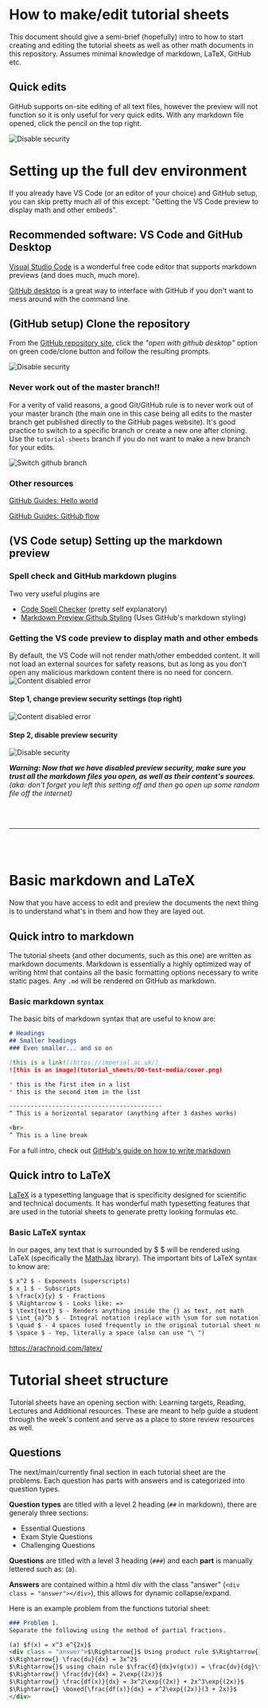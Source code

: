 # How to make/edit tutorial sheets
This document should give a semi-brief (hopefully) intro to how to start creating and editing the tutorial sheets as well as other math documents in this repository. Assumes minimal knowledge of markdown, LaTeX, GitHub etc.

## Quick edits
GitHub supports on-site editing of all text files, however the preview will not function so it is only useful for very quick edits. With any markdown file opened, click the pencil on the top right.

![Disable security](media\how-to_github-edit.PNG)

# Setting up the full dev environment
If you already have VS Code (or an editor of your choice) and GitHub setup, you can skip pretty much all of this except: "Getting the VS Code preview to display math and other embeds".

## Recommended software: VS Code and GitHub Desktop
[Visual Studio Code](https://code.visualstudio.com/) is a wonderful free code editor that supports markdown previews (and does much, much more).

[GitHub desktop](https://desktop.github.com/) is a great way to interface with GitHub if you don't want to mess around with the command line.

## (GitHub setup) Clone the repository
From the [GitHub repository site](https://github.com/DE1-Engineering-Mathematics/module-resources), click the _"open with github desktop"_ option on green code/clone button and follow the resulting prompts.

![Disable security](media\how-to_clone-github.PNG)

### Never work out of the master branch!!
For a verity of valid reasons, a good Git/GitHub rule is to never work out of your master branch (the main one in this case being all edits to the master branch get published directly to the GitHub pages website). It's good practice to switch to a specific branch or create a new one after cloning. Use the `tutorial-sheets` branch if you do not want to make a new branch for your edits.

![Switch github branch](media\how-to_switch-branch.PNG)

### Other resources
[GitHub Guides: Hello world](https://guides.github.com/activities/hello-world/)

[GitHub Guides: GitHub flow](https://guides.github.com/introduction/flow/)

## (VS Code setup) Setting up the markdown preview
### Spell check and GitHub markdown plugins
Two very useful plugins are
* [Code Spell Checker](https://marketplace.visualstudio.com/items?itemName=streetsidesoftware.code-spell-checker) (pretty self explanatory)
* [Markdown Preview Github Styling](https://marketplace.visualstudio.com/items?itemName=bierner.markdown-preview-github-styles) (Uses GitHub's markdown styling)

### Getting the VS code preview to display math and other embeds
By default, the VS Code will not render math/other embedded content. It will not load an external sources for safety reasons, but as long as you don't open any malicious markdown content there is no need for concern.
![Content disabled error](media\how-to_content-disabled.PNG)

#### Step 1, change preview security settings (top right)
![Content disabled error](media\how-to_change-security.PNG)

#### Step 2, disable preview security
![Disable security](media\how-to_disable-security.PNG)

___Warning: Now that we have disabled preview security, make sure you trust all the markdown files you open, as well as their content's sources.___
_(aka: don't forget you left this setting off and then go open up some random file off the internet)_

<br><br>

-----------------------------------------------------------------------------
<br><br>


# Basic markdown and LaTeX
Now that you have access to edit and preview the documents the next thing is to understand what's in them and how they are layed out.

## Quick intro to markdown
The tutorial sheets (and other documents, such as this one) are written as markdown documents. Markdown is essentially a highly optimized way of writing html that contains all the basic formatting options necessary to write static pages. Any `.md` will be rendered on GitHub as markdown.

### Basic markdown syntax
The basic bits of markdown syntax that are useful to know are:

```markdown
# Headings
## Smaller headings
### Even smaller... and so on

[this is a link!](https://imperial.ac.uk/)
![this is an image](tutorial_sheets/00-test-media/cover.png)

* this is the first item in a list
* this is the second item in the list

-------------------------------------------
^ This is a horizontal separator (anything after 3 dashes works)

<br>
^ This is a line break
```

For a full intro, check out [GitHub's guide on how to write markdown](https://guides.github.com/features/mastering-markdown/)

## Quick intro to LaTeX
[LaTeX](https://www.latex-project.org/) is a typesetting language that is specificity designed for scientific and technical documents. It has wonderful math typesetting features that are used in the tutorial sheets to generate pretty looking formulas etc.

### Basic LaTeX syntax
In our pages, any text that is surrounded by $ $ will be rendered using LaTeX (specifically the [MathJax](https://www.mathjax.org/) library). The important bits of LaTeX syntax to know are:

```markdown
$ x^2 $ - Exponents (superscripts)
$ x_1 $ - Subscripts
$ \frac{x}{y} $ - Fractions
$ \Rightarrow $ - Looks like: =>
$ \text{text} $ - Renders anything inside the {} as text, not math
$ \int_{a}^b $ - Integral notation (replace with \sum for sum notation)
$ \quad $ - 4 spaces (used frequently in the original tutorial sheet notation)
$ \space $ - Yep, literally a space (also can use "\ ")
```

https://arachnoid.com/latex/

# Tutorial sheet structure
Tutorial sheets have an opening section with: Learning targets, Reading, Lectures and Additional resources. These are meant to help guide a student through the week's content and serve as a place to store review resources as well.

## Questions
The next/main/currently final section in each tutorial sheet are the problems. Each question has parts with answers and is categorized into question types. 

__Question types__ are titled with a level 2 heading (`##` in markdown), there are generaly three sections:
* Essential Questions
* Exam Style Questions
* Challenging Questions

__Questions__ are titled with a level 3 heading (`###`) and each __part__ is manually lettered such as: (a).

__Answers__ are contained within a html div with the class "answer" (`<div class = "answer"></div>`), this allows for dynamic collapse/expand.

Here is an example problem from the functions tutorial sheet:

```markdown
### Problem 1.
Separate the following using the method of partial fractions.

(a) $f(x) = x^3 e^{2x}$
<div class = "answer">$\Rightarrow{}$ Using product rule $\Rightarrow{} \frac{d}{dx}(uv) = v\frac{du}{dx} + u\frac{dv}{dx}\\ \Rightarrow{} u = x^3,\quad v=\exp{(2x)}$
$\Rightarrow{} \frac{du}{dx} = 3x^2$
$\Rightarrow{}$ using chain rule $\frac{d}{dx}v(g(x)) = \frac{dv}{dg}\frac{dg}{dx}$ to solve $\frac{dv}{dx}$ with $g(x) = 2x$
$\Rightarrow{} \frac{dv}{dx} = 2\exp{(2x)}$
$\Rightarrow{} \frac{df(x)}{dx} = 3x^2\exp{(2x)} + 2x^3\exp{(2x)}$
$\Rightarrow{} \boxed{\frac{df(x)}{dx} = x^2\exp{(2x)}(3 + 2x)}$
</div>
```

